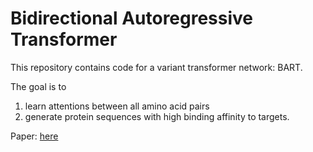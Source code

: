 # Bidirectional Autoregressive Transformer
This repository contains code for a variant transformer network: BART. 

The goal is to 
1. learn attentions between all amino acid pairs
2. generate protein sequences with high binding affinity to targets.  

Paper: [here](https://arxiv.org/abs/1910.13461)
